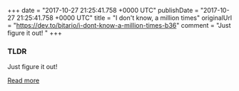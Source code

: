 +++
date = "2017-10-27 21:25:41.758 +0000 UTC"
publishDate = "2017-10-27 21:25:41.758 +0000 UTC"
title = "I don't know, a million times"
originalUrl = "https://dev.to/bitario/i-dont-know-a-million-times-b36"
comment = "Just figure it out! "
+++

### TLDR

Just figure it out!

[Read more](https://dev.to/bitario/i-dont-know-a-million-times-b36)
